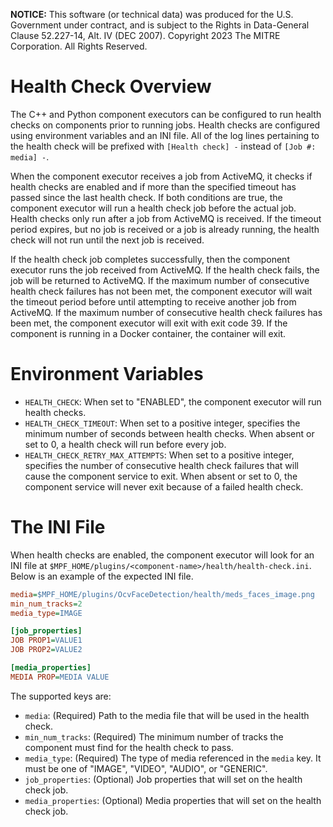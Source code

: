 **NOTICE:** This software (or technical data) was produced for the U.S. Government under contract,
and is subject to the Rights in Data-General Clause 52.227-14, Alt. IV (DEC 2007). Copyright 2023
The MITRE Corporation. All Rights Reserved.


# Health Check Overview

The C++ and Python component executors can be configured to run health checks on components prior
to running jobs. Health checks are configured using environment variables and an INI file. All of
the log lines pertaining to the health check will be prefixed with `[Health check] -`  instead
of `[Job #: media] -`.

When the component executor receives a job from ActiveMQ, it checks if health checks are enabled
and if more than the specified timeout has passed since the last health check. If both conditions
are true, the component executor will run a health check job before the actual job. Health checks
only run after a job from ActiveMQ is received. If the timeout period expires, but no job is
received or a job is already running, the health check will not run until the next job is received.

If the health check job completes successfully, then the component executor runs the job received
from ActiveMQ. If the health check fails, the job will be returned to ActiveMQ. If the maximum
number of consecutive health check failures has not been met, the component executor will wait the
timeout period before until attempting to receive another job from ActiveMQ. If the maximum number
of consecutive health check failures has been met, the component executor will exit with exit
code 39. If the component is running in a Docker container, the container will exit.


# Environment Variables

- `HEALTH_CHECK`: When set to "ENABLED", the component executor will run health checks.
- `HEALTH_CHECK_TIMEOUT`: When set to a positive integer, specifies the minimum number of seconds
    between health checks. When absent or set to 0, a health check will run before every job.
- `HEALTH_CHECK_RETRY_MAX_ATTEMPTS`: When set to a positive integer, specifies the number of
    consecutive health check failures that will cause the component service to exit. When absent or
    set to 0, the component service will never exit because of a failed health check.


# The INI File

When health checks are enabled, the component executor will look for an INI file at
`$MPF_HOME/plugins/<component-name>/health/health-check.ini`. Below is an example of the expected
INI file.

```ini
media=$MPF_HOME/plugins/OcvFaceDetection/health/meds_faces_image.png
min_num_tracks=2
media_type=IMAGE

[job_properties]
JOB PROP1=VALUE1
JOB PROP2=VALUE2

[media_properties]
MEDIA PROP=MEDIA VALUE
```

The supported keys are:

- `media`: (Required) Path to the media file that will be used in the health check.
- `min_num_tracks`: (Required) The minimum number of tracks the component must find for the health
    check to pass.
- `media_type`: (Required) The type of media referenced in the `media` key. It must be one of
    "IMAGE", "VIDEO", "AUDIO", or "GENERIC".
- `job_properties`: (Optional) Job properties that will set on the health check job.
- `media_properties`: (Optional) Media properties that will set on the health check job.
